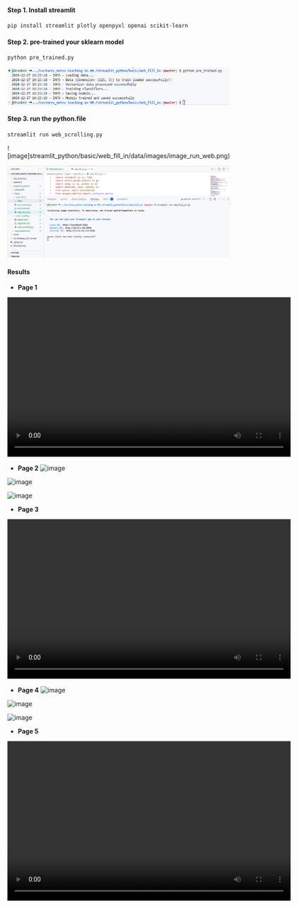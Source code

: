 #### Step 1. Install streamlit

```bash
pip install streamlit plotly openpyxl openai scikit-learn
```

#### Step 2. pre-trained your sklearn model
```bash
python pre_trained.py
```

![image](streamlit_python/basic/web_fill_in/data/images/image_pre_trained.png)

#### Step 3. run the python.file

```bash
streamlit run web_scrolling.py
```

![image]streamlit_python/basic/web_fill_in/data/images/image_run_web.png)

![image](streamlit_python/basic/web_fill_in/data/images/image_run_web.png)

#### Results
- **Page 1**
<video controls width="640" height="360">
  <source src="data/images/demo_page1.mp4" type="video/mp4">
</video>

- **Page 2**
![image](data/images/app_page2_fig1.png)

![image](data/images/app_page2_fig2.png)

![image](data/images/app_page2_fig3.png)

- **Page 3**
<video controls width="640" height="360">
  <source src="data/images/demo_page3.mp4" type="video/mp4">
</video>

- **Page 4**
![image](data/images/app_page4_fig1.png)

![image](data/images/app_page4_fig2.png)

![image](data/images/app_page4_fig3.png)

- **Page 5**
<video controls width="640" height="360">
  <source src="data/images/demo_page5.mp4" type="video/mp4">
</video>